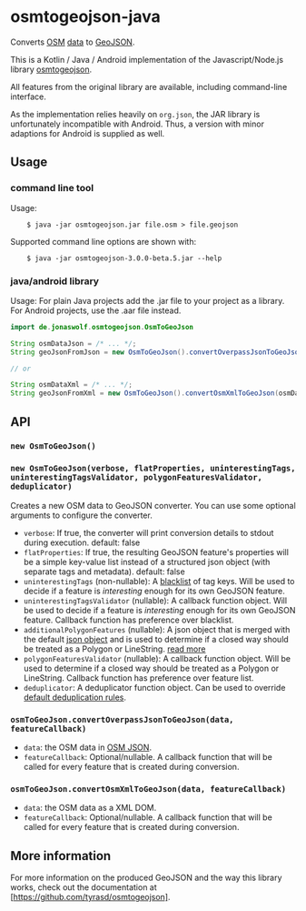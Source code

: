 osmtogeojson-java
===================

Converts [OSM](https://www.openstreetmap.org/) [data](https://wiki.openstreetmap.org/wiki/OSM_XML) to [GeoJSON](https://geojson.org/). 

This is a Kotlin / Java / Android implementation of the Javascript/Node.js library [osmtogeojson](https://github.com/tyrasd/osmtogeojson).

All features from the original library are available, including command-line interface.

As the implementation relies heavily on `org.json`, the JAR library is unfortunately incompatible with Android. Thus, a version with minor adaptions for Android is supplied as well.


Usage
-----

### command line tool

Usage:
```
    $ java -jar osmtogeojson.jar file.osm > file.geojson
```
Supported command line options are shown with:
```
    $ java -jar osmtogeojson-3.0.0-beta.5.jar --help
```
### java/android library

Usage: For plain Java projects add the .jar file to your project as a library. For Android projects, use the .aar file instead.
```java
import de.jonaswolf.osmtogeojson.OsmToGeoJson

String osmDataJson = /* ... */;
String geoJsonFromJson = new OsmToGeoJson().convertOverpassJsonToGeoJson(osmDataJson, null);

// or

String osmDataXml = /* ... */;
String geoJsonFromXml = new OsmToGeoJson().convertOsmXmlToGeoJson(osmDataXml, null);
```

API
---

### `new OsmToGeoJson()`
### `new OsmToGeoJson(verbose, flatProperties, uninterestingTags, uninterestingTagsValidator, polygonFeaturesValidator, deduplicator)`

Creates a new OSM data to GeoJSON converter. You can use some optional arguments to configure the converter.
* `verbose`: If true, the converter will print conversion details to stdout during execution. default: false
* `flatProperties`: If true, the resulting GeoJSON feature's properties will be a simple key-value list instead of a structured json object (with separate tags and metadata). default: false
* `uninterestingTags` (non-nullable): A [blacklist](https://github.com/jwtue/osmtogeojson-java/blob/3.0.0-beta.5/osmtogeojson-java/src/main/kotlin/de/jonaswolf/osmtogeojson/OsmToGeoJson.kt#L20-L28) of tag keys. Will be used to decide if a feature is *interesting* enough for its own GeoJSON feature.
* `uninterestingTagsValidator` (nullable): A callback function object.  Will be used to decide if a feature is *interesting* enough for its own GeoJSON feature. Callback function has preference over blacklist.
* `additionalPolygonFeatures` (nullable): A json object that is merged with the default [json object](https://github.com/jwtue/osmtogeojson-java/blob/3.0.0-beta.5/osmtogeojson-java/src/main/kotlin/de/jonaswolf/osmtogeojson/options/OsmPolygonFeatures.kt) and is used to determine if a closed way should be treated as a Polygon or LineString. [read more](https://wiki.openstreetmap.org/wiki/Overpass_turbo/Polygon_Features)
* `polygonFeaturesValidator` (nullable): A callback function object. Will be used to determine if a closed way should be treated as a Polygon or LineString. Callback function has preference over feature list.
* `deduplicator`: A deduplicator function object. Can be used to override [default deduplication rules](https://github.com/jwtue/osmtogeojson-java/blob/3.0.0-beta.5/osmtogeojson-java/src/main/kotlin/de/jonaswolf/osmtogeojson/options/DefaultDeduplicator.kt).

### `osmToGeoJson.convertOverpassJsonToGeoJson(data, featureCallback)`
* `data`: the OSM data in [OSM JSON](https://overpass-api.de/output_formats.html#json).
* `featureCallback`: Optional/nullable. A callback function that will be called for every feature that is created during conversion.

### `osmToGeoJson.convertOsmXmlToGeoJson(data, featureCallback)`
* `data`: the OSM data as a XML DOM.
* `featureCallback`: Optional/nullable. A callback function that will be called for every feature that is created during conversion.

More information
---
For more information on the produced GeoJSON and the way this library works, check out the documentation at [https://github.com/tyrasd/osmtogeojson].
